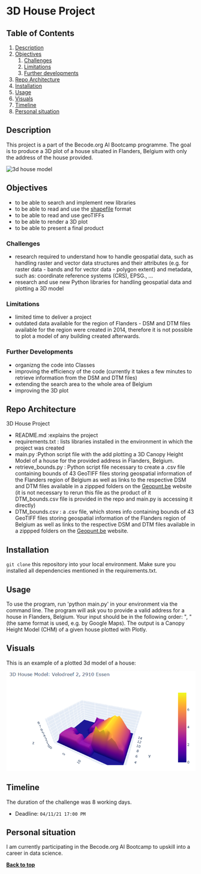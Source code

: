 # 3D House Project
## Table of Contents
1. [Description](#description)
1. [Objectives](#objectives)
	1. [Challenges](#challenges)
	2. [Limitations](#limiatations)
	3. [Further developments](#further-developments)
1. [Repo Architecture](#repo-architecture)
1. [Installation](#installation)
1. [Usage](#usage)
1. [Visuals](#visuals)
1. [Timeline](#timeline)
1. [Personal situation](#personal-situation)

## Description
This project is a part of the Becode.org AI Bootcamp programme. The goal is to produce a 3D plot of a house situated in Flanders, Belgium with only the address of the house provided.

![3d house model](https://media.istockphoto.com/photos/yellow-house-on-white-background-picture-id1288550827?k=20&m=1288550827&s=612x612&w=0&h=AuvniCc5aIn8OtwuaKdq4PQWe-1RT1v-m68JmtGwluQ=)

## Objectives

- to be able to search and implement new libraries
- to be able to read and use the [shapefile](https://en.wikipedia.org/wiki/Shapefile) format
- to be able to read and use geoTIFFs
- to be able to render a 3D plot
- to be able to present a final product

### Challenges

* research required to understand how to handle geospatial data, such as handling raster and vector data structures and their attributes (e.g. for raster data - bands and for vector data - polygon extent) and metadata, such as: coordinate reference systems (CRS), EPSG., ...
* research and use new Python libraries for handling geospatial data and plotting a 3D model

### Limitations
* limited time to deliver a project
* outdated data available for the region of Flanders - DSM and DTM files available for the region were created in 2014, therefore it is not possible to plot a model of any building created afterwards. 

### Further Developments
* organizng the code into Classes
* improving the efficiency of the code (currently it takes a few minutes to retrieve information from the DSM and DTM files)
* extending the search area to the whole area of Belgium
* improving the 3D plot

## Repo Architecture

3D House Project

* README.md      :explains the project
* requirements.txt : lists libraries installed in the environment in which the project was created 
* main.py        :Python script file with the add plotting a 3D Canopy Height Model of a house for the provided address in Flanders, Belgium.
* retrieve_bounds.py : Python script file necessary to create a .csv file containing bounds of 43 GeoTIFF files storing geospatial information of the Flanders region of Belgium as well as links to the respective DSM and DTM files available in a zippped folders on the [Geopunt.be](https://www.geopunt.be/) website (it is not necessary to rerun this file as the product of it DTM_bounds.csv file is provided in the repo and main.py is accessing it directly)
* DTM_bounds.csv  : a .csv file, which stores info containing bounds of 43 GeoTIFF files storing geospatial information of the Flanders region of Belgium as well as links to the respective DSM and DTM files available in a zippped folders on the [Geopunt.be](https://www.geopunt.be/) website.

## Installation

`git clone` this repository into your local environment. Make sure you installed all dependencies mentioned in the requirements.txt.

## Usage

To use the program, run 'python main.py' in your environment via the command line. The program will ask you to provide a valid address for a house in Flanders, Belgium. Your input should be in the following order: "<street><house number>, <postcode><municipality>" (the same format is used, e.g. by Google Maps). The output is a Canopy Height Model (CHM) of a given house plotted with Plotly. 


## Visuals
This is an example of a plotted 3d model of a house: 

![3d house model example](3DHouse_example.png)

## Timeline

The duration of the challenge was 8 working days.

- Deadline: `04/11/21 17:00 PM`

## Personal situation

I am currently participating in the Becode.org AI Bootcamp to upskill into a career in data science.

**[Back to top](#table-of-contents)**